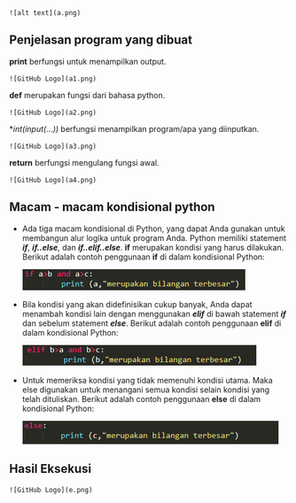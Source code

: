 	![alt text](a.png)

## Penjelasan program yang dibuat ##

**print** berfungsi untuk menampilkan output.

	![GitHub Logo](a1.png)

**def** merupakan fungsi dari bahasa python.

	![GitHub Logo](a2.png)

**int(input(...))* berfungsi menampilkan program/apa yang diinputkan.

	![GitHub Logo](a3.png)

**return** berfungsi mengulang fungsi awal.

	![GitHub Logo](a4.png)

## Macam - macam kondisional python ##




- Ada tiga macam kondisional di Python, yang dapat Anda gunakan untuk membangun alur logika untuk program Anda.
Python memiliki statement _**if**_, _**if..else**_, dan _**if..elif..else**_.
**if** merupakan kondisi yang harus dilakukan.
Berikut adalah contoh penggunaan **if** di dalam kondisional Python:

	![GitHub Logo](b.png)

- Bila kondisi yang akan didefinisikan cukup banyak, Anda dapat menambah kondisi lain dengan menggunakan _**elif**_ di bawah statement _**if**_ dan sebelum statement _**else**_.
Berikut adalah contoh penggunaan **elif** di dalam kondisional Python:

	![GitHub Logo](c.png)

- Untuk memeriksa kondisi yang tidak memenuhi kondisi utama. 
Maka else digunakan untuk menangani semua kondisi selain kondisi yang telah dituliskan. 
Berikut adalah contoh penggunaan **else** di dalam kondisional Python:

	![GitHub Logo](d.png)

## Hasil Eksekusi ##

	![GitHub Logo](e.png)	